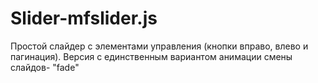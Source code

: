 # Slider-mfslider.js

Простой слайдер с элементами управления (кнопки вправо, влево и пагинация). Версия с единственным вариантом анимации смены слайдов- "fade"

